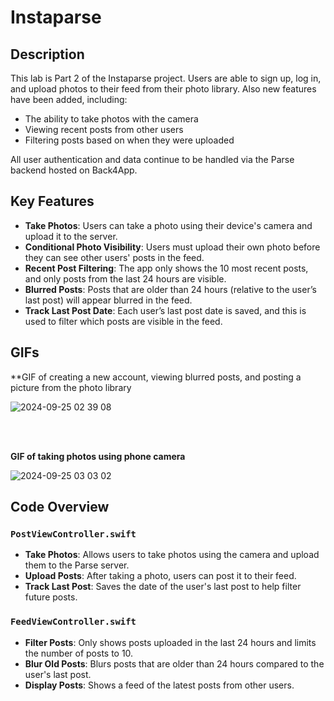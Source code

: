 # Instaparse

## Description  
This lab is Part 2 of the Instaparse project. Users are able to sign up, log in, and upload photos to their feed from their photo library. Also new features have been added, including:  
- The ability to take photos with the camera  
- Viewing recent posts from other users  
- Filtering posts based on when they were uploaded

All user authentication and data continue to be handled via the Parse backend hosted on Back4App.

## Key Features
- **Take Photos**: Users can take a photo using their device's camera and upload it to the server.
- **Conditional Photo Visibility**: Users must upload their own photo before they can see other users' posts in the feed.
- **Recent Post Filtering**: The app only shows the 10 most recent posts, and only posts from the last 24 hours are visible.
- **Blurred Posts**: Posts that are older than 24 hours (relative to the user’s last post) will appear blurred in the feed.
- **Track Last Post Date**: Each user’s last post date is saved, and this is used to filter which posts are visible in the feed.

## GIFs


**GIF of creating a new account, viewing blurred posts, and posting a picture from the photo library

![2024-09-25 02 39 08](https://github.com/user-attachments/assets/8c7b4b4b-92c0-4419-a2fd-0dbd009ac355)



<br>
<br>


**GIF of taking photos using phone camera**

![2024-09-25 03 03 02](https://github.com/user-attachments/assets/135d394f-4bd9-4929-9601-adbdb15e4a1e)





## Code Overview

### `PostViewController.swift`
- **Take Photos**: Allows users to take photos using the camera and upload them to the Parse server.
- **Upload Posts**: After taking a photo, users can post it to their feed.
- **Track Last Post**: Saves the date of the user's last post to help filter future posts.

### `FeedViewController.swift`
- **Filter Posts**: Only shows posts uploaded in the last 24 hours and limits the number of posts to 10.
- **Blur Old Posts**: Blurs posts that are older than 24 hours compared to the user's last post.
- **Display Posts**: Shows a feed of the latest posts from other users.
